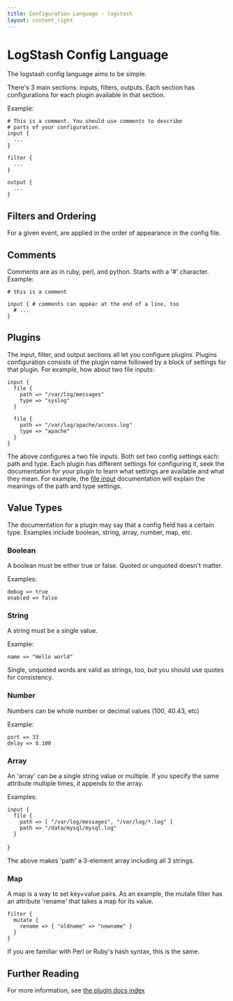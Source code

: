 ```yaml
---
title: Configuration Language - logstash
layout: content_right
---
```

# LogStash Config Language

The logstash config language aims to be simple.

There's 3 main sections: inputs, filters, outputs. Each section has
configurations for each plugin available in that section.

Example:

    # This is a comment. You should use comments to describe
    # parts of your configuration.
    input {
      ...
    }

    filter {
      ...
    }

    output {
      ...
    }

## Filters and Ordering

For a given event, are applied in the order of appearance in the config file.

## Comments

Comments are as in ruby, perl, and python. Starts with a '#' character. Example:

    # this is a comment

    input { # comments can appear at the end of a line, too
      # ...
    }

## Plugins

The input, filter, and output sections all let you configure plugins. Plugins
configuration consists of the plugin name followed by a block of settings for
that plugin. For example, how about two file inputs:

    input {
      file {
        path => "/var/log/messages"
        type => "syslog"
      }

      file {
        path => "/var/log/apache/access.log"
        type => "apache"
      }
    }

The above configures a two file inputs. Both set two config settings each:
path and type. Each plugin has different settings for configuring it, seek the
documentation for your plugin to learn what settings are available and what they mean. For example, the [file input][fileinput] documentation will explain the meanings of the path and type settings.

[fileinput]: inputs/file

## Value Types

The documentation for a plugin may say that a config field has a certain type.
Examples include boolean, string, array, number, map, etc.

### <a name="boolean"></a>Boolean

A boolean must be either true or false. Quoted or unquoted doesn't matter.

Examples:

    debug => true
    enabled => false

### <a name="string"></a>String

A string must be a single value.

Example:

    name => "Hello world"

Single, unquoted words are valid as strings, too, but you should use quotes for
consistency.

### <a name="number"></a>Number

Numbers can be whole number or decimal values (100, 40.43, etc)

Example:

    port => 33
    delay => 0.100

### <a name="array"></a>Array

An 'array' can be a single string value or multiple. If you specify the same
attribute multiple times, it appends to the array.

Examples:

    input {
      file {
        path => [ "/var/log/messages", "/var/log/*.log" ]
        path => "/data/mysql/mysql.log"
      }
   }

The above makes 'path' a 3-element array including all 3 strings.

### <a name="Map"></a>Map

A map is a way to set key+value pairs. As an example, the mutate filter has an
attribute 'rename' that takes a map for its value.

    filter {
      mutate {
        rename => { "oldname" => "newname" }
      }
    }

If you are familiar with Perl or Ruby's hash syntax, this is the same.

## Further Reading

For more information, see [the plugin docs index](index)

